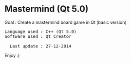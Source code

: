 <h1>Mastermind (Qt 5.0)</h1>

<p>Goal : Create a mastermind board game in Qt (basic version)</p>

<pre>
Language used : C++ (Qt 5.0)
Software used : Qt Creator

  Last update : 27-12-2014
</pre>

Enjoy :)
